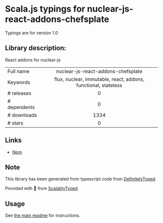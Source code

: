 
# Scala.js typings for nuclear-js-react-addons-chefsplate

Typings are for version 1.0

## Library description:
React addons for nuclear-js

|                    |                 |
| ------------------ | :-------------: |
| Full name          | nuclear-js-react-addons-chefsplate |
| Keywords           | flux, nuclear, immutable, react, addons, functional, stateless |
| # releases         | 0 |
| # dependents       | 0 |
| # downloads        | 1334 |
| # stars            | 0 |

## Links
- [Npm](https://www.npmjs.com/package/nuclear-js-react-addons-chefsplate)
    


## Note
This library has been generated from typescript code from [DefinitelyTyped](https://definitelytyped.org).

Provided with :purple_heart: from [ScalablyTyped](https://github.com/oyvindberg/ScalablyTyped)

## Usage
See [the main readme](../../readme.md) for instructions.


